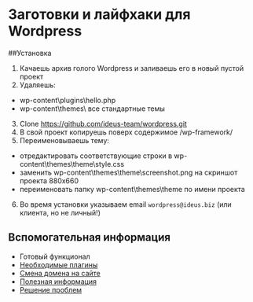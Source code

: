 # Заготовки и лайфхаки для Wordpress

##Установка
1. Качаешь архив голого Wordpress и заливаешь его в новый пустой проект
2. Удаляешь:
 - wp-content\plugins\hello.php
 - wp-content\themes\ все стандартные темы
3. Clone https://github.com/ideus-team/wordpress.git
4. В свой проект копируешь поверх содержимое /wp-framework/
5. Переименовываешь тему:
 - отредактировать соответствующие строки в wp-content\themes\theme\style.css
 - заменить wp-content\themes\theme\screenshot.png на скриншот проекта 880х660
 - переименовать папку wp-content\themes\theme по имени проекта
6. Во время установки указываем email `wordpress@ideus.biz` (или клиента, но не личный!)

## Вспомогательная информация

* Готовый функционал
* [Необходимые плагины](https://github.com/ideus-team/wordpress/blob/master/info/plugins.md)
* [Смена домена на сайте](https://github.com/veloper/WordPress-Domain-Changer)
* [Полезная информация](https://github.com/ideus-team/wordpress/blob/master/info/info.md)
* [Решение проблем](https://github.com/ideus-team/wordpress/blob/master/info/solving.md)
